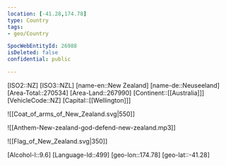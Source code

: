 ```yaml
---
location: [-41.28,174.78]
type: Country
tags:
- geo/Country

SpocWebEntityId: 26988
isDeleted: false
confidential: public

---
```

[ISO2::NZ]
[ISO3::NZL]
[name-en::New Zealand]
[name-de::Neuseeland]
[Area-Total::270534]
[Area-Land::267990]
[Continent::[[Australia]]]
[VehicleCode::NZ]
[Capital::[[Wellington]]]

![[Coat_of_arms_of_New_Zealand.svg|550]]

![[Anthem-New-zealand-god-defend-new-zealand.mp3]]

![[Flag_of_New_Zealand.svg|350]]

[Alcohol-l::9.6]
[Language-Id::499]
[geo-lon::174.78]
[geo-lat::-41.28]

